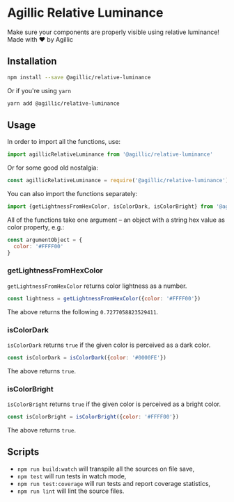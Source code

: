 # Agillic Relative Luminance

Make sure your components are properly visible using relative luminance!
Made with :heart: by Agillic

## Installation

```sh
npm install --save @agillic/relative-luminance
```

Or if you're using `yarn`

```sh
yarn add @agillic/relative-luminance
```

## Usage

In order to import all the functions, use:

```javascript
import agillicRelativeLuminance from '@agillic/relative-luminance'
```

Or for some good old nostalgia:

```javascript
const agillicRelativeLuminance = require('@agillic/relative-luminance')
```


You can also import the functions separately:

```javascript
import {getLightnessFromHexColor, isColorDark, isColorBright} from '@agillic/relative-luminance'
```

All of the functions take one argument &ndash; an object with a string hex value as color property, e.g.:

```javascript
const argumentObject = {
  color: '#FFFF00'
}
```

### getLightnessFromHexColor

`getLightnessFromHexColor` returns color lightness as a number.

```javascript
const lightness = getLightnessFromHexColor({color: '#FFFF00'})
```

The above returns the following `0.7277058823529411`.

### isColorDark

`isColorDark` returns `true` if the given color is perceived as a dark color.

```javascript
const isColorDark = isColorDark({color: '#0000FE'})
```

The above returns `true`.

### isColorBright

`isColorBright` returns `true` if the given color is perceived as a bright color.

```javascript
const isColorBright = isColorBright({color: '#FFFF00'})
```

The above returns `true`.

## Scripts

- `npm run build:watch` will transpile all the sources on file save,
- `npm test` will run tests in watch mode,
- `npm run test:coverage` will run tests and report coverage statistics,
- `npm run lint` will lint the source files.


